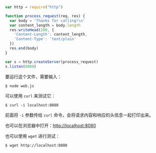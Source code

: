 ```js
var http = require("http")

function process_request(req, res) {
  var body = 'Thanks for calling!\n'
  var content_length = body.length
  res.writeHead(200, {
    'Content-Length': content_length,
    'Content-Type': 'text/plain'
  })
  res.end(body)
}

var s = http.createServer(process_request)
s.listen(8080)
```

要运行这个文件，需要输入：

```shell
$ node web.js
```

可以使用 `curl` 来测试它：

```shell
$ curl -i localhost:8080
```

前面将 `-i`  参数传给 `curl` 命令，会将请求内容和响应的头信息一起打印出来。

也可以在浏览器中打开：<http://localhost:8080>

也可以使用 `wget` 进行测试：

```shell
$ wget http://localhost:8080
```

